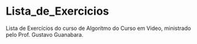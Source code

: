 # Lista_de_Exercicios
 Lista de Exercícios do curso de Algorítmo do Curso em Video, ministrado pelo Prof. Gustavo Guanabara.
